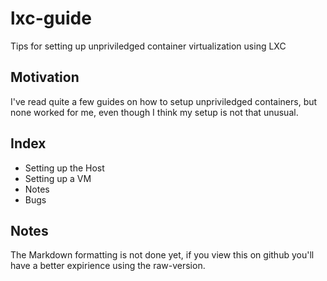 # lxc-guide
Tips for setting up unpriviledged container virtualization using LXC

## Motivation
I've read quite a few guides on how to setup unpriviledged containers, but none
worked for me, even though I think my setup is not that unusual.

## Index

 * Setting up the Host
 * Setting up a VM
 * Notes
 * Bugs

## Notes

The Markdown formatting is not done yet, if you view this on github you'll have
a better expirience using the raw-version.

